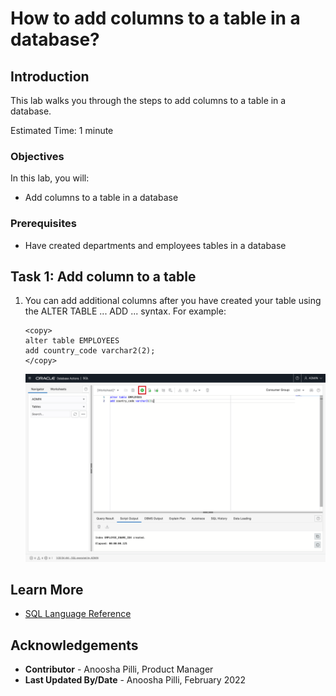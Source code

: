# How to add columns to a table in a database?

## Introduction

This lab walks you through the steps to add columns to a table in a database.

Estimated Time: 1 minute

### Objectives

In this lab, you will:

* Add columns to a table in a database

### Prerequisites

* Have created departments and employees tables in a database

## Task 1: Add column to a table

1. You can add additional columns after you have created your table using the ALTER TABLE ... ADD ... syntax. For example:

    ```
    <copy>
    alter table EMPLOYEES 
    add country_code varchar2(2);
    </copy>
    ```

    ![Alter table to add a column](../images/alter-table-add-column.png)

## Learn More

* [SQL Language Reference](https://docs.oracle.com/en/database/oracle/oracle-database/12.2/sqlrf/Introduction-to-Oracle-SQL.html#GUID-049B7AE8-11E1-4110-B3E4-D117907D77AC)

## Acknowledgements

* **Contributor** - Anoosha Pilli, Product Manager
* **Last Updated By/Date** - Anoosha Pilli, February 2022